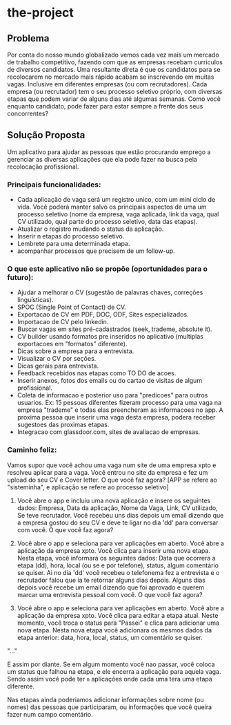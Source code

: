 # the-project

## Problema

Por conta do nosso mundo globalizado vemos cada vez mais um mercado de trabalho competitivo, fazendo com que as empresas recebam curriculos de diversos candidatos. Uma resultante direta é que os candidatos para se recolocarem no mercado mais rápido acabam se inscrevendo em muitas vagas. Inclusive em diferentes empresas (ou com recrutadores). Cada empresa (ou recrutador) tem o seu processo seletivo próprio, com diversas etapas que podem variar de alguns dias até algumas semanas. Como você enquanto candidato, pode fazer para estar sempre a frente dos seus concorrentes?


## Solução Proposta

Um aplicativo para ajudar as pessoas que estão procurando emprego a gerenciar as diversas aplicações que ela pode fazer na busca pela recolocação profissional.


### Principais funcionalidades:
- Cada aplicação de vaga será um registro unico, com um mini ciclo de vida. Você poderá manter salvo os principais aspectos de uma um processo seletivo (nome da empresa, vaga aplicada, link da vaga, qual CV utilizado, qual parte do processo seletivo, data das etapas).
- Atualizar o registro mudando o status da aplicação.
- Inserir n etapas do processo seletivo.
- Lembrete para uma determinada etapa.
- acompanhar processos que precisem de um follow-up.


### O que este aplicativo não se propõe (oportunidades para o futuro):
- Ajudar a melhorar o CV (sugestão de palavras chaves, correções linguísticas).
- SPOC (Single Point of Contact) de CV.
- Exportacao de CV em PDF, DOC, ODF, Sites especializados.
- Importacao de CV pelo linkedin.
- Buscar vagas em sites pré-cadastrados (seek, trademe, absolute it).
- CV builder usando formatos pre inseridos no aplicativo (multiplas exportacoes em "formatos" diferente).
- Dicas sobre a empresa para a entrevista.
- Visualizar o CV por seções.
- Dicas gerais para entrevista.
- Feedback recebidos nas etapas como TO DO de acoes.
- Inserir anexos, fotos dos emails ou do cartao de visitas de algum profissional.
- Coleta de informacao e posterior uso para "predicoes" para outros usuarios. Ex: 15 pessoas diferentes fizeram processo para uma vaga na empresa "trademe" e todas elas preencheram as informacoes no app. A proxima pessoa que inserir uma vaga desta empresa, podera receber sugestoes das proximas etapas.
- Integracao com glassdoor.com, sites de avaliacao de empresas.

### Caminho feliz:

Vamos supor que você achou uma vaga num site de uma empresa xpto e resolveu aplicar para a vaga. Você entrou no site da empresa e fez um upload do seu CV e Cover letter. O que você faz agora?
[APP se refere ao "sisteminha", e aplicação se refere ao processo seletivo]

1) Você abre o app e incluiu uma nova aplicação e insere os seguintes dados: Empresa, Data da aplicação, Nome da Vaga, Link, CV utilizado, Se teve recrutador.
Você recebeu uns dias depois um email dizendo que a empresa gostou do seu CV e deve te ligar no dia 'dd' para conversar com você. O que você faz agora?

2) Você abre o app e seleciona para ver aplicações em aberto. Você abre a aplicação da empresa xpto. Você clica para inserir uma nova etapa. Nesta etapa, você informara os seguintes dados: Data que ocorrera a etapa (dd), hora, local (ou se e por telefone), status, algum comentário se quiser.
Ai no dia 'dd' você recebeu o telefonema fez a entrevista e o recrutador falou que ia te retornar alguns dias depois. Alguns dias depois você recebe um email dizendo que foi aprovado e querem marcar uma entrevista pessoal com você. O que você faz agora?

3) Você abre o app e seleciona para ver aplicações em aberto. Você abre a aplicação da empresa xpto. Você clica para editar a etapa atual. Neste momento, você troca o status para "Passei" e clica para adicionar uma nova etapa. Nesta nova etapa você adicionara os mesmos dados da etapa anterior: data, hora, local, status, um comentário se quiser.

"..."

E assim por diante. Se em algum momento você nao passar, você coloca um status que falhou na etapa, e ele encerra a aplicação para aquela vaga. Sendo assim você pode ter `n` aplicações onde cada uma tera uma etapa diferente.

Nas etapas ainda poderiamos adicionar informações sobre nome (ou nomes) das pessoas que participaram, ou informações que você queira fazer num campo comentário.
